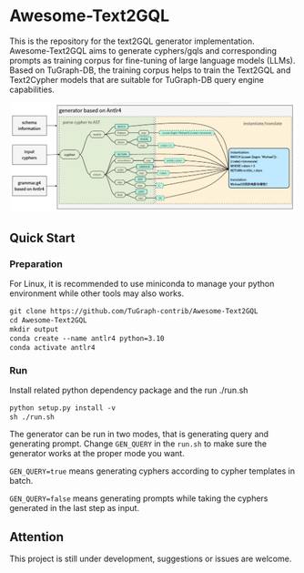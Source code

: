 # Awesome-Text2GQL

This is the repository for the text2GQL generator implementation. Awesome-Text2GQL aims to generate cyphers/gqls and corresponding prompts as training corpus for fine-tuning of large language models (LLMs). Based on TuGraph-DB, the training corpus helps to train the Text2GQL and Text2Cypher models that are suitable for TuGraph-DB query engine capabilities.

![框架示意图](./images/image1.jpg)


## Quick Start

### Preparation
For Linux, it is recommended to use miniconda to manage your python environment while other tools may also works.
```
git clone https://github.com/TuGraph-contrib/Awesome-Text2GQL
cd Awesome-Text2GQL
mkdir output
conda create --name antlr4 python=3.10 
conda activate antlr4
```

### Run
Install related python dependency package and the run ./run.sh
```
python setup.py install -v
sh ./run.sh
```
The generator can be run in two modes, that is generating query and generating prompt.
Change `GEN_QUERY` in the `run.sh` to make sure the generator works at the proper mode you want.

`GEN_QUERY=true` means generating cyphers according to cypher templates in batch.

`GEN_QUERY=false` means generating prompts while taking the cyphers generated in the last step as input.

## Attention

This project is still under development, suggestions or issues are welcome.